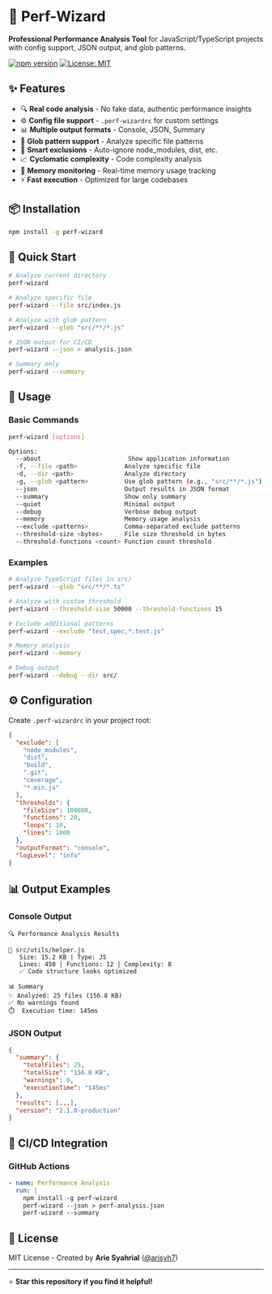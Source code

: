# 🚀 Perf-Wizard

**Professional Performance Analysis Tool** for JavaScript/TypeScript projects with config support, JSON output, and glob patterns.

[![npm version](https://img.shields.io/npm/v/perf-wizard.svg)](https://www.npmjs.com/package/perf-wizard)
[![License: MIT](https://img.shields.io/badge/License-MIT-yellow.svg)](https://opensource.org/licenses/MIT)

## ✨ Features

- 🔍 **Real code analysis** - No fake data, authentic performance insights
- ⚙️ **Config file support** - `.perf-wizardrc` for custom settings
- 📊 **Multiple output formats** - Console, JSON, Summary
- 🎯 **Glob pattern support** - Analyze specific file patterns
- 🚫 **Smart exclusions** - Auto-ignore node_modules, dist, etc.
- 📈 **Cyclomatic complexity** - Code complexity analysis
- 🧠 **Memory monitoring** - Real-time memory usage tracking
- ⚡ **Fast execution** - Optimized for large codebases

## 📦 Installation

```bash
npm install -g perf-wizard
```

## 🚀 Quick Start

```bash
# Analyze current directory
perf-wizard

# Analyze specific file
perf-wizard --file src/index.js

# Analyze with glob pattern
perf-wizard --glob "src/**/*.js"

# JSON output for CI/CD
perf-wizard --json > analysis.json

# Summary only
perf-wizard --summary
```

## 📖 Usage

### Basic Commands

```bash
perf-wizard [options]

Options:
  --about                        Show application information
  -f, --file <path>             Analyze specific file
  -d, --dir <path>              Analyze directory
  -g, --glob <pattern>          Use glob pattern (e.g., "src/**/*.js")
  --json                        Output results in JSON format
  --summary                     Show only summary
  --quiet                       Minimal output
  --debug                       Verbose debug output
  --memory                      Memory usage analysis
  --exclude <patterns>          Comma-separated exclude patterns
  --threshold-size <bytes>      File size threshold in bytes
  --threshold-functions <count> Function count threshold
```

### Examples

```bash
# Analyze TypeScript files in src/
perf-wizard --glob "src/**/*.ts"

# Analyze with custom threshold
perf-wizard --threshold-size 50000 --threshold-functions 15

# Exclude additional patterns
perf-wizard --exclude "test,spec,*.test.js"

# Memory analysis
perf-wizard --memory

# Debug output
perf-wizard --debug --dir src/
```

## ⚙️ Configuration

Create `.perf-wizardrc` in your project root:

```json
{
  "exclude": [
    "node_modules",
    "dist",
    "build",
    ".git",
    "coverage",
    "*.min.js"
  ],
  "thresholds": {
    "fileSize": 100000,
    "functions": 20,
    "loops": 10,
    "lines": 1000
  },
  "outputFormat": "console",
  "logLevel": "info"
}
```

## 📊 Output Examples

### Console Output
```
🔍 Performance Analysis Results

📁 src/utils/helper.js
   Size: 15.2 KB | Type: JS
   Lines: 450 | Functions: 12 | Complexity: 8
   ✅ Code structure looks optimized

📊 Summary
✨ Analyzed: 25 files (156.8 KB)
✅ No warnings found
⏱️  Execution time: 145ms
```

### JSON Output
```json
{
  "summary": {
    "totalFiles": 25,
    "totalSize": "156.8 KB",
    "warnings": 0,
    "executionTime": "145ms"
  },
  "results": [...],
  "version": "2.1.0-production"
}
```

## 🔧 CI/CD Integration

### GitHub Actions
```yaml
- name: Performance Analysis
  run: |
    npm install -g perf-wizard
    perf-wizard --json > perf-analysis.json
    perf-wizard --summary
```

## 📄 License

MIT License - Created by **Arie Syahrial** ([@arisyh7](https://github.com/arisyh7))

---

⭐ **Star this repository if you find it helpful!**
